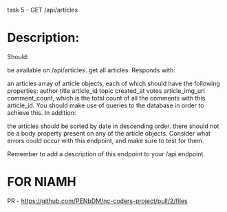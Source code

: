 task 5 - GET /api/articles

# Description:

Should:

be available on /api/articles.
get all articles.
Responds with:

an articles array of article objects, each of which should have the following properties:
author
title
article_id
topic
created_at
votes
article_img_url
comment_count, which is the total count of all the comments with this article_id. You should make use of queries to the database in order to achieve this.
In addition:

the articles should be sorted by date in descending order.
there should not be a body property present on any of the article objects.
Consider what errors could occur with this endpoint, and make sure to test for them.

Remember to add a description of this endpoint to your /api endpoint.

# FOR NIAMH

PR - https://github.com/PENbDM/nc-coders-project/pull/2/files
